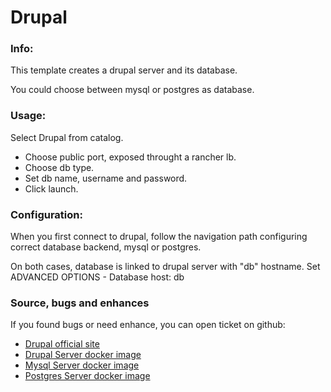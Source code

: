 # Drupal

### Info:

This template creates a drupal server and its database.

You could choose between mysql or postgres as database. 


### Usage:

Select Drupal from catalog.

- Choose public port, exposed throught a rancher lb.
- Choose db type.
- Set db name, username and password.
- Click launch.

### Configuration: 

When you first connect to drupal, follow the navigation path configuring correct database backend, mysql or postgres.

On both cases, database is linked to drupal server with "db" hostname. Set ADVANCED OPTIONS - Database host: db
 

### Source, bugs and enhances

 If you found bugs or need enhance, you can open ticket on github:
 - [Drupal official site](https://www.drupal.org/)
 - [Drupal Server docker image](https://hub.docker.com/_/drupal/)
 - [Mysql Server docker image](https://hub.docker.com/_/mysql/)
 - [Postgres Server docker image](https://hub.docker.com/_/postgres/)